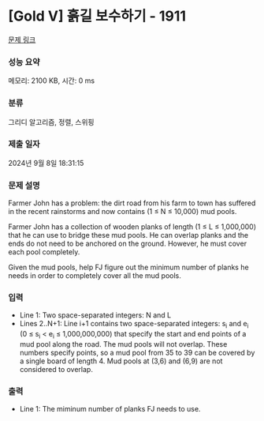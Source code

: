 # [Gold V] 흙길 보수하기 - 1911 

[문제 링크](https://www.acmicpc.net/problem/1911) 

### 성능 요약

메모리: 2100 KB, 시간: 0 ms

### 분류

그리디 알고리즘, 정렬, 스위핑

### 제출 일자

2024년 9월 8일 18:31:15

### 문제 설명

<p>Farmer John has a problem: the dirt road from his farm to town has suffered in the recent rainstorms and now contains (1 ≤ N ≤ 10,000) mud pools.</p>

<p>Farmer John has a collection of wooden planks of length (1 ≤ L ≤ 1,000,000) that he can use to bridge these mud pools. He can overlap planks and the ends do not need to be anchored on the ground. However, he must cover each pool completely.</p>

<p>Given the mud pools, help FJ figure out the minimum number of planks he needs in order to completely cover all the mud pools.</p>

### 입력 

 <ul>
	<li>Line 1: Two space-separated integers: N and L</li>
	<li>Lines 2..N+1: Line i+1 contains two space-separated integers: s<sub>i</sub> and e<sub>i</sub> (0 ≤ s<sub>i</sub> < e<sub>i</sub> ≤ 1,000,000,000) that specify the start and end points of a mud pool along the road. The mud pools will not overlap. These numbers specify points, so a mud pool from 35 to 39 can be covered by a single board of length 4. Mud pools at (3,6) and (6,9) are not considered to overlap.</li>
</ul>

### 출력 

 <ul>
	<li>Line 1: The miminum number of planks FJ needs to use.</li>
</ul>

